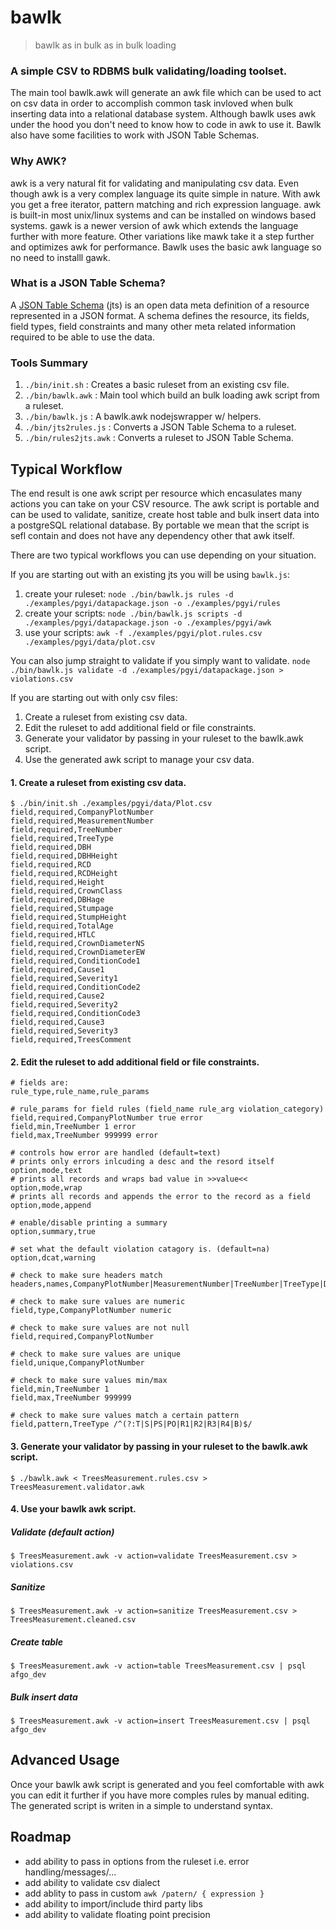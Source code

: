 # bawlk

> bawlk as in bulk as in bulk loading

### A simple CSV to RDBMS bulk validating/loading toolset.
The main tool bawlk.awk will generate an awk file which can be used to act on csv data in order to accomplish common task invloved when bulk inserting data into a relational database system. Although bawlk uses awk under the hood you don't need to know how to code in awk to use it. Bawlk also have some facilities to work with JSON Table Schemas.

### Why AWK?
awk is a very natural fit for validating and manipulating csv data. Even though awk is a very complex language its quite simple in nature. With awk you get a free iterator, pattern matching and rich expression language. awk is built-in most unix/linux systems and can be installed on windows based systems. gawk is a newer version of awk which extends the language further with more feature. Other variations like mawk take it a step further and optimizes awk for performance. Bawlk uses the basic awk language so no need to installl gawk.

### What is a JSON Table Schema?
A [JSON Table Schema](http://dataprotocols.org/json-table-schema/) (jts) is an open data meta definition of a resource represented in a JSON format. A schema defines the resource, its fields, field types, field constraints and many other meta related information required to be able to use the data. 

### Tools Summary

1. ``./bin/init.sh`` : Creates a basic ruleset from an existing csv file.
2. ``./bin/bawlk.awk`` : Main tool which build an bulk loading awk script from a ruleset.
3. ``./bin/bawlk.js`` : A bawlk.awk nodejswrapper w/ helpers.
3. ``./bin/jts2rules.js`` : Converts a JSON Table Schema to a ruleset.
4. ``./bin/rules2jts.awk`` : Converts a ruleset to JSON Table Schema.

## Typical Workflow
The end result is one awk script per resource which encasulates many actions you can take on your CSV resource. The awk script is portable and can be used to validate, sanitize, create host table and bulk insert data into a postgreSQL relational database. By portable we mean that the script is sefl contain and does not have any dependency other that awk itself.

There are two typical workflows you can use depending on your situation.

If you are starting out with an existing jts you will be using ``bawlk.js``:

1. create your ruleset: ``node ./bin/bawlk.js rules -d ./examples/pgyi/datapackage.json -o ./examples/pgyi/rules``
2. create your scripts: ``node ./bin/bawlk.js scripts -d ./examples/pgyi/datapackage.json -o ./examples/pgyi/awk``
3. use your scripts: ``awk -f ./examples/pgyi/plot.rules.csv ./examples/pgyi/data/plot.csv``

You can also jump straight to validate if you simply want to validate.
``node ./bin/bawlk.js validate -d ./examples/pgyi/datapackage.json > violations.csv``

If you are starting out with only csv files:

1. Create a ruleset from existing csv data. 
2. Edit the ruleset to add additional field or file constraints.
3. Generate your validator by passing in your ruleset to the bawlk.awk script.
4. Use the generated awk script to manage your csv data.

#### 1. Create a ruleset from existing csv data.

````
$ ./bin/init.sh ./examples/pgyi/data/Plot.csv
field,required,CompanyPlotNumber
field,required,MeasurementNumber
field,required,TreeNumber
field,required,TreeType
field,required,DBH
field,required,DBHHeight
field,required,RCD
field,required,RCDHeight
field,required,Height
field,required,CrownClass
field,required,DBHage
field,required,Stumpage
field,required,StumpHeight
field,required,TotalAge
field,required,HTLC
field,required,CrownDiameterNS
field,required,CrownDiameterEW
field,required,ConditionCode1
field,required,Cause1
field,required,Severity1
field,required,ConditionCode2
field,required,Cause2
field,required,Severity2
field,required,ConditionCode3
field,required,Cause3
field,required,Severity3
field,required,TreesComment
```` 

#### 2. Edit the ruleset to add additional field or file constraints.

````
# fields are:
rule_type,rule_name,rule_params

# rule_params for field rules (field_name rule_arg violation_category)
field,required,CompanyPlotNumber true error
field,min,TreeNumber 1 error
field,max,TreeNumber 999999 error

# controls how error are handled (default=text)
# prints only errors inlcuding a desc and the resord itself
option,mode,text
# prints all records and wraps bad value in >>value<<
option,mode,wrap
# prints all records and appends the error to the record as a field
option,mode,append

# enable/disable printing a summary
option,summary,true

# set what the default violation catagory is. (default=na)
option,dcat,warning

# check to make sure headers match
headers,names,CompanyPlotNumber|MeasurementNumber|TreeNumber|TreeType|DBH|DBHHeight|RCD|RCDHeight|Height|CrownClass|DBHage|Stumpage|StumpHeight|TotalAge|HTLC|CrownDiameterNS|CrownDiameterEW|ConditionCode1|Cause1|Severity1|ConditionCode2|Cause2|Severity2|ConditionCode3|Cause3|Severity3|TreesComment

# check to make sure values are numeric
field,type,CompanyPlotNumber numeric

# check to make sure values are not null
field,required,CompanyPlotNumber

# check to make sure values are unique
field,unique,CompanyPlotNumber

# check to make sure values min/max
field,min,TreeNumber 1
field,max,TreeNumber 999999

# check to make sure values match a certain pattern
field,pattern,TreeType /^(?:T|S|PS|PO|R1|R2|R3|R4|B)$/

````

#### 3. Generate your validator by passing in your ruleset to the bawlk.awk script.

````
$ ./bawlk.awk < TreesMeasurement.rules.csv > TreesMeasurement.validator.awk
````

#### 4. Use your bawlk awk script.

##### Validate (default action)
````
$ TreesMeasurement.awk -v action=validate TreesMeasurement.csv > violations.csv
````

##### Sanitize

````
$ TreesMeasurement.awk -v action=sanitize TreesMeasurement.csv > TreesMeasurement.cleaned.csv
````

##### Create table

````
$ TreesMeasurement.awk -v action=table TreesMeasurement.csv | psql afgo_dev
````

##### Bulk insert data

````
$ TreesMeasurement.awk -v action=insert TreesMeasurement.csv | psql afgo_dev
````

## Advanced Usage

Once your bawlk awk script is generated and you feel comfortable with awk you can edit it further if you have more comples rules by manual editing. The generated script is writen in a simple to understand syntax.

## Roadmap
* add ability to pass in options from the ruleset i.e. error handling/messages/...
* add ability to validate csv dialect
* add ablity to pass in custom ``awk /patern/ { expression }``
* add ability to import/include third party libs
* add ability to validate floating point precision
